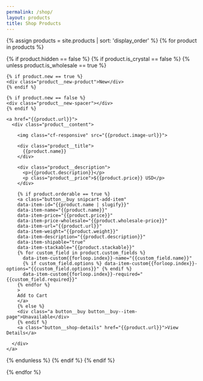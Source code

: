 ```yaml
---
permalink: /shop/
layout: products
title: Shop Products
---
```


{% assign products = site.products | sort: 'display_order' %}
{% for product in products %}

{% if product.hidden == false %}
{% if product.is_crystal == false %}
{% unless product.is_wholesale == true %}

<div class="product {% if product.cell_layout == "small" %}product--small{% endif %}">

  <div class="product__container">

    {% if product.new == true %}
    <div class="product__new-product">New</div>
    {% endif %}

    {% if product.new == false %}
    <div class="product__new-spacer"></div>
    {% endif %}

    <a href="{{product.url}}">
      <div class="product__content">

        <img class="cf-responsive" src="{{product.image-url}}">

        <div class="product__title">
          {{product.name}}
        </div>

        <div class="product__description">
          <p>{{product.description}}</p>
          <p class="product__price">${{product.price}} USD</p>
        </div>

        {% if product.orderable == true %}
        <a class="button__buy snipcart-add-item"
        data-item-id="{{product.name | slugify}}"
        data-item-name="{{product.name}}"
        data-item-price="{{product.price}}"
        data-item-price-wholesale="{{product.wholesale-price}}"
        data-item-url="{{product.url}}"
        data-item-weight="{{product.weight}}"
        data-item-description="{{product.description}}"
        data-item-shipable="true"
        data-item-stackable="{{product.stackable}}"
        {% for custom_field in product.custom_fields %}
          data-item-custom{{forloop.index}}-name="{{custom_field.name}}"
          {% if custom_field.options %} data-item-custom{{forloop.index}}-options="{{custom_field.options}}" {% endif %}
          data-item-custom{{forloop.index}}-required="{{custom_field.required}}"
        {% endfor %}
        >
        Add to Cart
        </a>
        {% else %}
        <div class="a button__buy button__buy--item-page">Unavailable</div>
        {% endif %}
        <a class="button__shop-details" href="{{product.url}}">View Details</a>

      </div>
    </a>

  </div>

</div>

{% endunless %}
{% endif %}
{% endif %}

{% endfor %}
